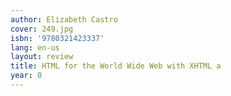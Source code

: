 ```yaml
---
author: Elizabeth Castro
cover: 249.jpg
isbn: '9780321423337'
lang: en-us
layout: review
title: HTML for the World Wide Web with XHTML a
year: 0
---
```


